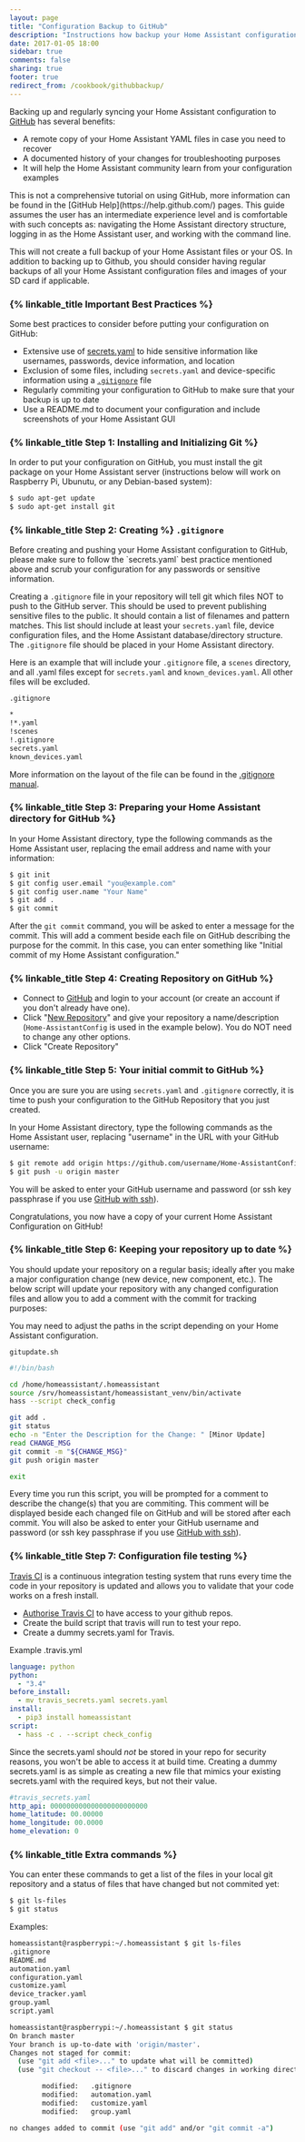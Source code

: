 ```yaml
---
layout: page
title: "Configuration Backup to GitHub"
description: "Instructions how backup your Home Assistant configuration to GitHub"
date: 2017-01-05 18:00
sidebar: true
comments: false
sharing: true
footer: true
redirect_from: /cookbook/githubbackup/
---
```


Backing up and regularly syncing your Home Assistant configuration to [GitHub](http://GitHub.com) has several benefits:

- A remote copy of your Home Assistant YAML files in case you need to recover
- A documented history of your changes for troubleshooting purposes
- It will help the Home Assistant community learn from your configuration examples

<p class='note'>
This is not a comprehensive tutorial on using GitHub, more information can be found in the [GitHub Help](https://help.github.com/) pages.  This guide assumes the user has an intermediate experience level and is comfortable with such concepts as: navigating the Home Assistant directory structure, logging in as the Home Assistant user, and working with the command line.
</p>

<p class='note'>
This will not create a full backup of your Home Assistant files or your OS. In addition to backing up to Github, you should consider having regular backups of all your Home Assistant configuration files and images of your SD card if applicable.
</p>

### {% linkable_title Important Best Practices %}

Some best practices to consider before putting your configuration on GitHub:

- Extensive use of [secrets.yaml](https://home-assistant.io/topics/secrets/) to hide sensitive information like usernames, passwords, device information, and location
- Exclusion of some files, including `secrets.yaml` and device-specific information using a [`.gitignore`](https://git-scm.com/docs/gitignore) file
- Regularly commiting your configuration to GitHub to make sure that your backup is up to date
- Use a README.md to document your configuration and include screenshots of your Home Assistant GUI

### {% linkable_title Step 1: Installing and Initializing Git %}

In order to put your configuration on GitHub, you must install the git package on your Home Assistant server (instructions below will work on Raspberry Pi, Ubunutu, or any Debian-based system):

```bash
$ sudo apt-get update
$ sudo apt-get install git
```

### {% linkable_title Step 2: Creating %} `.gitignore` 

<p class='note warning'>
Before creating and pushing your Home Assistant configuration to GitHub, please make sure to follow the `secrets.yaml` best practice mentioned above and scrub your configuration for any passwords or sensitive information.
</p>

Creating a `.gitignore` file in your repository will tell git which files NOT to push to the GitHub server. This should be used to prevent publishing sensitive files to the public. It should contain a list of filenames and pattern matches. This list should include at least your `secrets.yaml` file, device configuration files, and the Home Assistant database/directory structure.  The `.gitignore` file should be placed in your Home Assistant directory.

Here is an example that will include your `.gitignore` file, a `scenes` directory, and all .yaml files except for `secrets.yaml` and `known_devices.yaml`. All other files will be excluded.

`.gitignore`

```bash
*
!*.yaml
!scenes
!.gitignore
secrets.yaml
known_devices.yaml
```

More information on the layout of the file can be found in the [.gitignore manual](https://git-scm.com/docs/gitignore).

### {% linkable_title Step 3: Preparing your Home Assistant directory for GitHub %}

In your Home Assistant directory, type the following commands as the Home Assistant user, replacing the email address and name with your information:

```bash
$ git init
$ git config user.email "you@example.com"
$ git config user.name "Your Name"
$ git add .
$ git commit
```

After the `git commit` command, you will be asked to enter a message for the commit.  This will add a comment beside each file on GitHub describing the purpose for the commit.  In this case, you can enter something like "Initial commit of my Home Assistant configuration."

### {% linkable_title Step 4: Creating Repository on GitHub %}

- Connect to [GitHub](https://github.com) and login to your account (or create an account if you don't already have one).
- Click "[New Repository](https://github.com/new)" and give your repository a name/description (`Home-AssistantConfig` is used in the example below).  You do NOT need to change any other options.
- Click "Create Repository"

### {% linkable_title Step 5: Your initial commit to GitHub %}

Once you are sure you are using `secrets.yaml` and `.gitignore` correctly, it is time to push your configuration to the GitHub Repository that you just created.

In your Home Assistant directory, type the following commands as the Home Assistant user, replacing "username" in the URL with your GitHub username:

```bash
$ git remote add origin https://github.com/username/Home-AssistantConfig
$ git push -u origin master
```

You will be asked to enter your GitHub username and password (or ssh key passphrase if you use [GitHub with ssh](https://help.github.com/categories/ssh/)).

Congratulations, you now have a copy of your current Home Assistant Configuration on GitHub!

### {% linkable_title Step 6: Keeping your repository up to date %}

You should update your repository on a regular basis; ideally after you make a major configuration change (new device, new component, etc.). The below script will update your repository with any changed configuration files and allow you to add a comment with the commit for tracking purposes:

<p class='note'>
You may need to adjust the paths in the script depending on your Home Assistant configuration.
</p>

`gitupdate.sh`

```bash
#!/bin/bash

cd /home/homeassistant/.homeassistant
source /srv/homeassistant/homeassistant_venv/bin/activate
hass --script check_config

git add .
git status
echo -n "Enter the Description for the Change: " [Minor Update]
read CHANGE_MSG
git commit -m "${CHANGE_MSG}"
git push origin master

exit
```

Every time you run this script, you will be prompted for a comment to describe the change(s) that you are commiting. This comment will be displayed beside each changed file on GitHub and will be stored after each commit.  You will also be asked to enter your GitHub username and password (or ssh key passphrase if you use [GitHub with ssh](https://help.github.com/categories/ssh/)).

### {% linkable_title Step 7: Configuration file testing %}

[Travis CI](https://travis-ci.org) is a continuous integration testing system that runs every time the code in your repository is updated and allows you to validate that your code works on a fresh install.

- [Authorise Travis CI](https://travis-ci.org/auth) to have access to your github repos.
- Create the build script that travis will run to test your repo.
- Create a dummy secrets.yaml for Travis.

Example .travis.yml
```yaml
language: python
python:
  - "3.4"
before_install:
  - mv travis_secrets.yaml secrets.yaml
install:
  - pip3 install homeassistant
script:
  - hass -c . --script check_config
```

Since the secrets.yaml should _not_ be stored in your repo for security reasons, you won't be able to access it at build time. Creating a dummy secrets.yaml is as simple as creating a new file that mimics your existing secrets.yaml with the required keys, but not their value.

```yaml
#travis_secrets.yaml
http_api: 000000000000000000000000
home_latitude: 00.00000
home_longitude: 00.0000
home_elevation: 0
```

### {% linkable_title Extra commands %}

You can enter these commands to get a list of the files in your local git repository and a status of files that have changed but not commited yet:


```bash
$ git ls-files
$ git status
```
Examples:

```bash
homeassistant@raspberrypi:~/.homeassistant $ git ls-files
.gitignore
README.md
automation.yaml
configuration.yaml
customize.yaml
device_tracker.yaml
group.yaml
script.yaml

homeassistant@raspberrypi:~/.homeassistant $ git status
On branch master
Your branch is up-to-date with 'origin/master'.
Changes not staged for commit:
  (use "git add <file>..." to update what will be committed)
  (use "git checkout -- <file>..." to discard changes in working directory)

        modified:   .gitignore
        modified:   automation.yaml
        modified:   customize.yaml
        modified:   group.yaml

no changes added to commit (use "git add" and/or "git commit -a")
```
